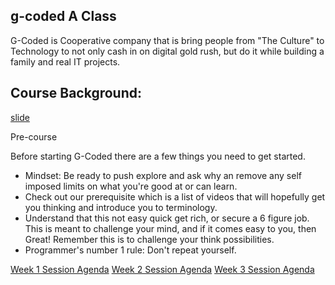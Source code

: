 ## g-coded A Class

G-Coded is Cooperative company that is bring people from "The Culture" to Technology to not only cash in on digital gold rush, but do it while building a family and real IT projects.

## Course Background:

[slide](https://docs.google.com/presentation/d/1jMmfWO_z_R45dW6iPtzvwGhObKorxtj3RknEoyh5YiM/edit?usp=sharing)

Pre-course

Before starting G-Coded there are a few things you need to get started.

- Mindset: Be ready to push explore and ask why an remove any self imposed limits on what you're good at or can learn.
- Check out our prerequisite which is a list of videos that will hopefully get you thinking and introduce you to terminology.
- Understand that this not easy quick get rich, or secure a 6 figure job. This is meant to challenge your mind, and if it comes easy to you, then Great! Remember this is to challenge your think possibilities.
- Programmer's number 1 rule: Don't repeat yourself.

[Week 1 Session Agenda](week%201/Agenda.md)
[Week 2 Session Agenda](week%202/Agenda.md)
[Week 3 Session Agenda](week%203/Agenda.md)
